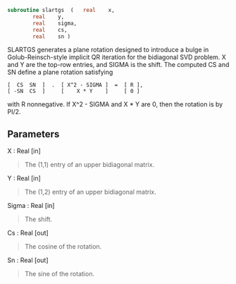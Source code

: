 ```fortran
subroutine slartgs	(	real	x,
		real	y,
		real	sigma,
		real	cs,
		real	sn )
```

 SLARTGS generates a plane rotation designed to introduce a bulge in
 Golub-Reinsch-style implicit QR iteration for the bidiagonal SVD
 problem. X and Y are the top-row entries, and SIGMA is the shift.
 The computed CS and SN define a plane rotation satisfying

    [  CS  SN  ]  .  [ X^2 - SIGMA ]  =  [ R ],
    [ -SN  CS  ]     [    X * Y    ]     [ 0 ]

 with R nonnegative.  If X^2 - SIGMA and X * Y are 0, then the
 rotation is by PI/2.

## Parameters
X : Real [in]
> The (1,1) entry of an upper bidiagonal matrix.

Y : Real [in]
> The (1,2) entry of an upper bidiagonal matrix.

Sigma : Real [in]
> The shift.

Cs : Real [out]
> The cosine of the rotation.

Sn : Real [out]
> The sine of the rotation.

